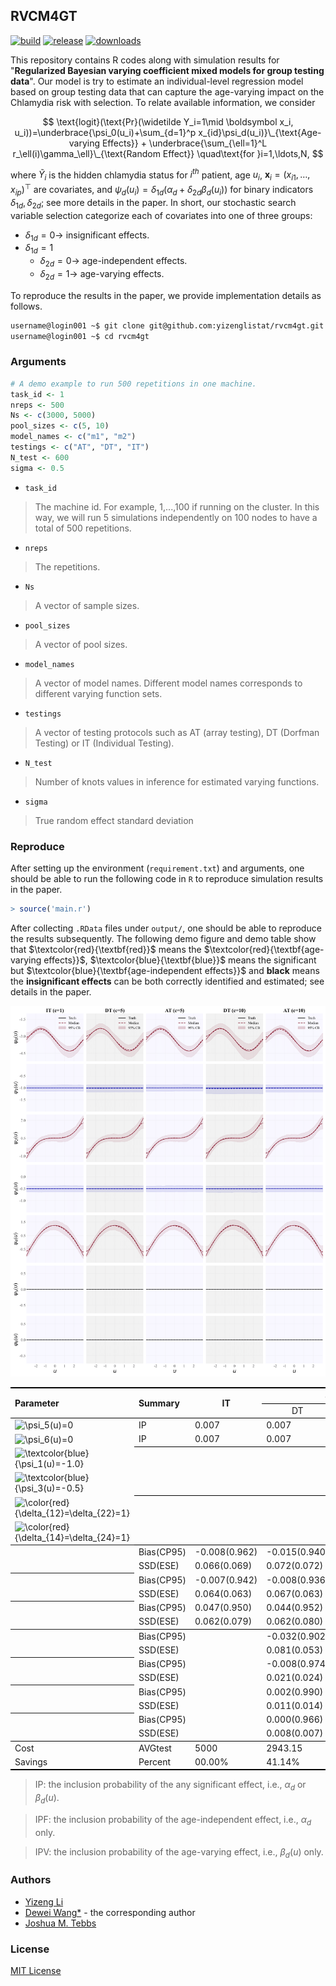 ## RVCM4GT
[![build](https://img.shields.io/badge/R-pass-green)]()
[![release](https://img.shields.io/github/v/release/yizenglistat/rvcm4gt)]()
[![downloads](https://img.shields.io/github/downloads/yizenglistat/rvcm4gt/total.svg?kill_cache=1&color=red)]()



This repository contains R codes along with simulation results for "**Regularized Bayesian varying coefficient mixed models for group testing data**". Our model is try to estimate an individual-level regression model based on
group testing data that can capture the age-varying impact on
the Chlamydia risk with selection. To relate available information, we consider

$$
\text{logit}(\text{Pr}(\widetilde Y_i=1\mid \boldsymbol x_i, u_i))=\underbrace{\psi_0(u_i)+\sum_{d=1}^p x_{id}\psi_d(u_i)}\_{\text{Age-varying Effects}} + \underbrace{\sum_{\ell=1}^L r_\ell(i)\gamma_\ell}\_{\text{Random Effect}} \quad\text{for }i=1,\ldots,N,
$$

where $\widetilde Y_i$ is the hidden chlamydia status for $i^{th}$ patient, age $u_i$, $\boldsymbol x_i=(x_{i1},\ldots,x_{ip})^\top$ are covariates, and $\psi_d(u_i)=\delta_{1d}(\alpha_d+\delta_{2d}\beta_d(u_i))$ for binary indicators $\delta_{1d},\delta_{2d}$; see more details in the paper. In short, our stochastic search variable selection categorize each of covariates into one of three groups:

- $\delta_{1d}=0\longrightarrow$ insignificant effects.
- $\delta_{1d}=1$
	* $\delta_{2d}=0\longrightarrow$ age-independent effects.
	* $\delta_{2d}=1\longrightarrow$ age-varying effects.

To reproduce the results in the paper, we provide implementation details as follows. 

```sh
username@login001 ~$ git clone git@github.com:yizenglistat/rvcm4gt.git
username@login001 ~$ cd rvcm4gt
```

### Arguments

```r
# A demo example to run 500 repetitions in one machine.
task_id <- 1	
nreps <- 500
Ns <- c(3000, 5000)
pool_sizes <- c(5, 10)
model_names <- c("m1", "m2")
testings <- c("AT", "DT", "IT")
N_test <- 600
sigma <- 0.5
```

- `task_id`
> The machine id. For example, 1,...,100 if running on the cluster. In this way, we will run 5 simulations independently on 100 nodes to have a total of 500 repetitions. 

- `nreps`
> The repetitions.

- `Ns`
> A vector of sample sizes.

- `pool_sizes`
> A vector of pool sizes.

- `model_names`
> A vector of model names. Different model names corresponds to different varying function sets.

- `testings`
> A vector of testing protocols such as AT (array testing), DT (Dorfman Testing) or IT (Individual Testing).

- `N_test`
> Number of knots values in inference for estimated varying functions. 

- `sigma`
> True random effect standard deviation

### Reproduce

After setting up the environment (`requirement.txt`) and arguments, one should be able to run the following code in `R` to reproduce simulation results in the paper.

```r
> source('main.r')
```

After collecting `.RData` files under `output/`, one should be able to reproduce the results subsequently. The following demo figure and demo table show that $\textcolor{red}{\textbf{red}}$ means the $\textcolor{red}{\textbf{age-varying effects}}$, $\textcolor{blue}{\textbf{blue}}$ means the significant but $\textcolor{blue}{\textbf{age-independent effects}}$ and $\textbf{black}$ means the $\textbf{insignificant effects}$ can be both correctly identified and estimated; see details in the paper.

![figure](output/uniform_5000_m1_figure.png)


<table>
  
  <tr style="border-top: 2px solid black; border-bottom: 1.5px solid black;">
    <th rowspan="2" align="left">Parameter</th>
    <th rowspan="2" align="left">Summary</th>
    <th rowspan="2">IT</th>
    <th colspan="2">c=5</th>
    <th colspan="2">c=10</th>
  </tr>

<tr style="border-bottom: 1.5px solid black;">
    <td align="center" style="border-bottom: 1.5px solid black;">DT</td>
    <td align="center" style="border-bottom: 1.5px solid black;">AT</td>
    <td align="center" style="border-bottom: 1.5px solid black;">DT</td>
    <td align="center" style="border-bottom: 1.5px solid black;">AT</td>
  </tr>
  
  <tr>
    <td align="left"><img src="https://latex.codecogs.com/png.latex?\dpi{300}&space;\psi_5(u)=0" alt="\psi_5(u)=0" /></td>
    <td>IP</td>
    <td>0.007</td>
    <td>0.007</td>
    <td>0.007</td>
    <td>0.007</td>
    <td>0.007</td>
  </tr>
  
  <tr>
    <td align="left"><img src="https://latex.codecogs.com/png.latex?\dpi{300}&space;\psi_6(u)=0" alt="\psi_6(u)=0" /></td>
    <td style="border-bottom: 1.5px solid black;">IP</td>
    <td style="border-bottom: 1.5px solid black;">0.007</td>
    <td style="border-bottom: 1.5px solid black;">0.007</td>
    <td style="border-bottom: 1.5px solid black;">0.008</td>
    <td style="border-bottom: 1.5px solid black;">0.007</td>
    <td style="border-bottom: 1.5px solid black;">0.007</td>
  </tr>

   <tr>
    <td align="left"><img src="https://latex.codecogs.com/png.latex?\dpi{300}&space;\color{blue}{\psi_1(u)=-1.0}" alt="\textcolor{blue}{\psi_1(u)=-1.0}" /></td>
    <td><img src="https://latex.codecogs.com/png.latex?\dpi{300}&space;\color{blue}{\text{IPF}}\color{black}{/\text{IPV}}" alt="" /></td>
    <td><img src="https://latex.codecogs.com/png.latex?\dpi{300}&space;\color{blue}{0.994}\color{black}{/0.005}" alt="" /></td>
    <td><img src="https://latex.codecogs.com/png.latex?\dpi{300}&space;\color{blue}{0.993}\color{black}{/0.007}" alt="" /></td>
    <td><img src="https://latex.codecogs.com/png.latex?\dpi{300}&space;\color{blue}{0.993}\color{black}{/0.007}" alt="" /></td>
    <td><img src="https://latex.codecogs.com/png.latex?\dpi{300}&space;\color{blue}{0.993}\color{black}{/0.007}" alt="" /></td>
    <td><img src="https://latex.codecogs.com/png.latex?\dpi{300}&space;\color{blue}{0.993}\color{black}{/0.007}" alt="" /></td>
  </tr>
  
  <tr>
    <td align="left"><img src="https://latex.codecogs.com/png.latex?\dpi{300}&space;\color{blue}{\psi_3(u)=-0.5}" alt="\textcolor{blue}{\psi_3(u)=-0.5}" /></td>
    <td style="border-bottom: 1.5px solid black;"><img src="https://latex.codecogs.com/png.latex?\dpi{300}&space;\color{blue}{\text{IPF}}\color{black}{/\text{IPV}}" alt="" /></td>
    <td style="border-bottom: 1.5px solid black;"><img src="https://latex.codecogs.com/png.latex?\dpi{300}&space;\color{blue}{0.993}\color{black}{/0.007}" alt="" /></td>
    <td style="border-bottom: 1.5px solid black;"><img src="https://latex.codecogs.com/png.latex?\dpi{300}&space;\color{blue}{0.993}\color{black}{/0.007}" alt="" /></td>
    <td style="border-bottom: 1.5px solid black;"><img src="https://latex.codecogs.com/png.latex?\dpi{300}&space;\color{blue}{0.994}\color{black}{/0.006}" alt="" /></td>
    <td style="border-bottom: 1.5px solid black;"><img src="https://latex.codecogs.com/png.latex?\dpi{300}&space;\color{blue}{0.987}\color{black}{/0.013}" alt="" /></td>
    <td style="border-bottom: 1.5px solid black;"><img src="https://latex.codecogs.com/png.latex?\dpi{300}&space;\color{blue}{0.989}\color{black}{/0.011}" alt="" /></td>
  </tr>

   <tr>
    <td align="left"><img src="https://latex.codecogs.com/png.latex?\dpi{300}&space;\color{red}{\delta_{12}=\delta_{22}=1}" alt="\color{red}{\delta_{12}=\delta_{22}=1}" /></td>
    <td><img src="https://latex.codecogs.com/png.latex?\dpi{300}&space;\color{black}{\text{IPF/}}\color{red}{\text{IPV}}" alt="" /></td>
    <td><img src="https://latex.codecogs.com/png.latex?\dpi{300}&space;\color{black}{0.000/}\color{red}{1.000}" alt="" /></td>
    <td><img src="https://latex.codecogs.com/png.latex?\dpi{300}&space;\color{black}{0.000/}\color{red}{1.000}" alt="" /></td>
    <td><img src="https://latex.codecogs.com/png.latex?\dpi{300}&space;\color{black}{0.000/}\color{red}{1.000}" alt="" /></td>
    <td><img src="https://latex.codecogs.com/png.latex?\dpi{300}&space;\color{black}{0.000/}\color{red}{1.000}" alt="" /></td>
    <td><img src="https://latex.codecogs.com/png.latex?\dpi{300}&space;\color{black}{0.000/}\color{red}{1.000}" alt="" /></td>
  </tr>
  
  <tr style="border-bottom: 1.5px solid black;">
    <td align="left"><img src="https://latex.codecogs.com/png.latex?\dpi{300}&space;\color{red}{\delta_{14}=\delta_{24}=1}" alt="\color{red}{\delta_{14}=\delta_{24}=1}" /></td>
   <td><img src="https://latex.codecogs.com/png.latex?\dpi{300}&space;\color{black}{\text{IPF/}}\color{red}{\text{IPV}}" alt="" /></td>
    <td><img src="https://latex.codecogs.com/png.latex?\dpi{300}&space;\color{black}{0.000/}\color{red}{1.000}" alt="" /></td>
    <td><img src="https://latex.codecogs.com/png.latex?\dpi{300}&space;\color{black}{0.000/}\color{red}{1.000}" alt="" /></td>
    <td><img src="https://latex.codecogs.com/png.latex?\dpi{300}&space;\color{black}{0.000/}\color{red}{1.000}" alt="" /></td>
    <td><img src="https://latex.codecogs.com/png.latex?\dpi{300}&space;\color{black}{0.000/}\color{red}{1.000}" alt="" /></td>
    <td><img src="https://latex.codecogs.com/png.latex?\dpi{300}&space;\color{black}{0.000/}\color{red}{1.000}" alt="" /></td>
  </tr>

  <tr>
    <th rowspan="2" align="left"><img src="https://latex.codecogs.com/png.latex?\dpi{300}&space;\psi_1(u)=\alpha_1=-1.0" alt="" /></th>
     <td>Bias(CP95)</td>
     <td>-0.008(0.962)</td>
     <td>-0.015(0.940)</td>
     <td>-0.004(0.942)</td>
     <td>-0.034(0.912)</td>
     <td>-0.013(0.932)</td>
  </tr>

  <tr align="left">
    <td>SSD(ESE)</td>
    <td>0.066(0.069)</td>
    <td>0.072(0.072)</td>
    <td>0.068(0.067)</td>
    <td>0.095(0.083)</td>
    <td>0.077(0.074)</td>
  </tr>

  <th rowspan="2" align="left"><img src="https://latex.codecogs.com/png.latex?\dpi{300}&space;\psi_3(u)=\alpha_3=-0.5" alt="" /></th>
     <td>Bias(CP95)</td>
     <td>-0.007(0.942)</td>
     <td>-0.008(0.936)</td>
     <td>-0.002(0.938)</td>
     <td>-0.012(0.938)</td>
     <td>-0.001(0.938)</td>
  </tr>

  <tr align="left">
    <td>SSD(ESE)</td>
    <td>0.064(0.063)</td>
    <td>0.067(0.063)</td>
    <td>0.067(0.062)</td>
    <td>0.072(0.068)</td>
    <td>0.066(0.065)</td>
  </tr>

  <th rowspan="2" align="left"><img src="https://latex.codecogs.com/png.latex?\dpi{300}&space;\sigma=0.5" alt="" /></th>
     <td>Bias(CP95)</td>
     <td>0.047(0.950)</td>
     <td>0.044(0.952)</td>
     <td>0.039(0.964)</td>
     <td>0.059(0.924)</td>
     <td>0.048(0.960)</td>
  </tr>

  <tr align="left" style="border-bottom: 1.5px solid black;">
    <td>SSD(ESE)</td>
    <td>0.062(0.079)</td>
    <td>0.062(0.080)</td>
    <td>0.058(0.078)</td>
    <td>0.067(0.084)</td>
    <td>0.062(0.081)</td>
  </tr>

  <th rowspan="2" align="left"><img src="https://latex.codecogs.com/png.latex?\dpi{300}&space;S_{e(1)}=0.95" alt="" /></th>
     <td>Bias(CP95)</td>
     <td></td>
     <td>-0.032(0.902)</td>
     <td>0.000(0.954)</td>
     <td>-0.038(0.914)</td>
     <td>0.002(0.964)</td>
  </tr>

  <tr align="left">
    <td>SSD(ESE)</td>
    <td></td>
    <td>0.081(0.053)</td>
    <td>0.024(0.021)</td>
    <td>0.084(0.062)</td>
    <td>0.041(0.034)</td>
  </tr>

  <th rowspan="2" align="left"><img src="https://latex.codecogs.com/png.latex?\dpi{300}&space;S_{e(2)}=0.98" alt="" /></th>
     <td>Bias(CP95)</td>
     <td></td>
     <td>-0.008(0.974)</td>
     <td>-0.001(0.988)</td>
     <td>-0.019(0.972)</td>
     <td>-0.006(0.996)</td>
  </tr>

  <tr align="left">
    <td>SSD(ESE)</td>
    <td></td>
    <td>0.021(0.024)</td>
    <td>0.016(0.017)</td>
    <td>0.050(0.046)</td>
    <td>0.021(0.033)</td>
  </tr>

  <th rowspan="2" align="left"><img src="https://latex.codecogs.com/png.latex?\dpi{300}&space;S_{p(1)}=0.98" alt="" /></th>
     <td>Bias(CP95)</td>
     <td></td>
     <td>0.002(0.990)</td>
     <td>0.000(0.920)</td>
     <td>-0.014(0.992)</td>
     <td>-0.010(0.990)</td>
  </tr>

  <tr align="left">
    <td>SSD(ESE)</td>
    <td></td>
    <td>0.011(0.014)</td>
    <td>0.012(0.011)</td>
    <td>0.032(0.052)</td>
    <td>0.027(0.033)</td>
  </tr>

  <th rowspan="2" align="left"><img src="https://latex.codecogs.com/png.latex?\dpi{300}&space;S_{p(2)}=0.99" alt="" /></th>
     <td>Bias(CP95)</td>
     <td></td>
     <td>0.000(0.966)</td>
     <td>-0.003(0.974)</td>
     <td>-0.003(0.922)</td>
     <td>-0.003(0.966)</td>
  </tr>

  <tr align="left">
    <td>SSD(ESE)</td>
    <td></td>
    <td>0.008(0.007)</td>
    <td>0.012(0.013)</td>
    <td>0.011(0.009)</td>
    <td>0.012(0.011)</td>
  </tr>

  <tr style="border-top: 1.5px solid black;">
    <td align="left">Cost</td>
    <td>AVGtest</td>
    <td>5000</td>
    <td>2943.15</td>
    <td>2971.33</td>
    <td>3567.84</td>
    <td>2943.73</td>
  </tr>

  <tr style="border-bottom: 2px solid black;">
    <td align="left">Savings</td>
    <td>Percent</td>
    <td>00.00%</td>
    <td>41.14%</td>
    <td>40.57%</td>
    <td>28.64%</td>
    <td>41.12%</td>
  </tr>

</table>

> IP: the inclusion probability of the any significant effect, i.e., $\alpha_d$ or $\beta_d(u)$. 

> IPF: the inclusion probability of the age-independent effect, i.e., $\alpha_d$ only.

> IPV: the inclusion probability of the age-varying effect, i.e., $\beta_d(u)$ only.

### Authors

* [Yizeng Li](https://yizengli.com)
* [Dewei Wang\*](https://sites.google.com/view/deweiwang) - the corresponding author
* [Joshua M. Tebbs](https://people.stat.sc.edu/tebbs/)

### License
[MIT License](LICENSE.txt)








